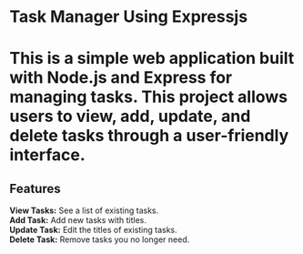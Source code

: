 # Task Manager Using Expressjs

# This is a simple web application built with Node.js and Express for managing tasks. This project allows users to view, add, update, and delete tasks through a user-friendly interface. 
## Features  
**View Tasks:** See a list of existing tasks.  
**Add Task:** Add new tasks with titles.  
**Update Task:** Edit the titles of existing tasks.  
**Delete Task:** Remove tasks you no longer need.
